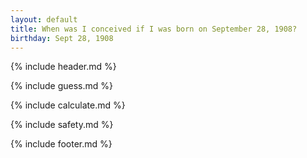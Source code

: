 ```yaml
---
layout: default
title: When was I conceived if I was born on September 28, 1908?
birthday: Sept 28, 1908
---
```


{% include header.md %}

{% include guess.md %}

{% include calculate.md %}

{% include safety.md %}

{% include footer.md %}




